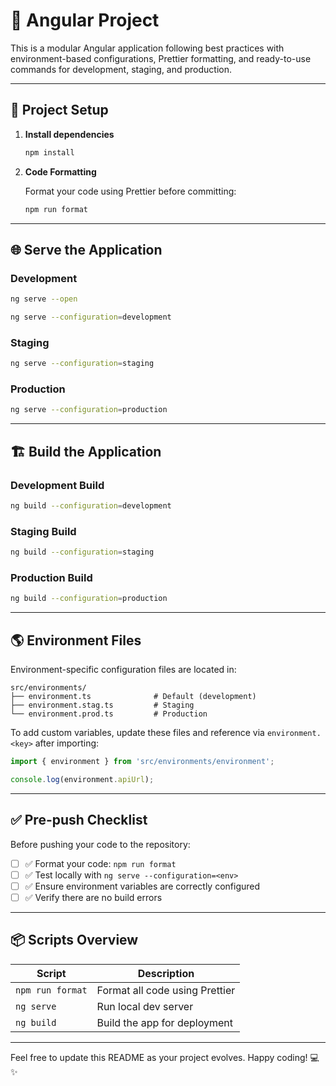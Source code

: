 # 🚀 Angular Project

This is a modular Angular application following best practices with environment-based configurations, Prettier formatting, and ready-to-use commands for development, staging, and production.

---

## 📁 Project Setup

1. **Install dependencies**

   ```bash
   npm install
   ```

2. **Code Formatting**

   Format your code using Prettier before committing:

   ```bash
   npm run format
   ```

---

## 🌐 Serve the Application

### Development

```bash
ng serve --open
```
```bash
ng serve --configuration=development
```

### Staging

```bash
ng serve --configuration=staging
```

### Production

```bash
ng serve --configuration=production
```

---

## 🏗️ Build the Application

### Development Build

```bash
ng build --configuration=development
```

### Staging Build

```bash
ng build --configuration=staging
```

### Production Build

```bash
ng build --configuration=production
```

---

## 🌎 Environment Files

Environment-specific configuration files are located in:

```
src/environments/
├── environment.ts              # Default (development)
├── environment.stag.ts         # Staging
└── environment.prod.ts         # Production
```

To add custom variables, update these files and reference via `environment.<key>` after importing:

```ts
import { environment } from 'src/environments/environment';

console.log(environment.apiUrl);
```

---

## ✅ Pre-push Checklist

Before pushing your code to the repository:

- [ ] ✅ Format your code: `npm run format`
- [ ] ✅ Test locally with `ng serve --configuration=<env>`
- [ ] ✅ Ensure environment variables are correctly configured
- [ ] ✅ Verify there are no build errors

---

## 📦 Scripts Overview

| Script             | Description                        |
|--------------------|------------------------------------|
| `npm run format`   | Format all code using Prettier     |
| `ng serve`         | Run local dev server               |
| `ng build`         | Build the app for deployment       |

---

Feel free to update this README as your project evolves. Happy coding! 💻✨
